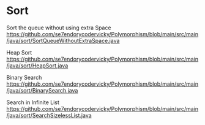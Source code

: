 # Sort

Sort the queue without using extra Space
https://github.com/se7endorycodervicky/Polymorphism/blob/main/src/main/java/sort/SortQueueWithoutExtraSpace.java

Heap Sort
https://github.com/se7endorycodervicky/Polymorphism/blob/main/src/main/java/sort/HeapSort.java

Binary Search  
https://github.com/se7endorycodervicky/Polymorphism/blob/main/src/main/java/sort/BinarySearch.java

Search in Infinite List
https://github.com/se7endorycodervicky/Polymorphism/blob/main/src/main/java/sort/SearchSizelessList.java

